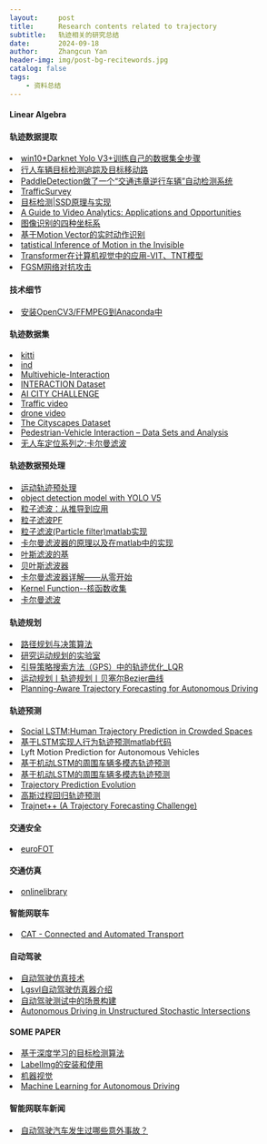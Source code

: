 ```yaml
---
layout:     post
title:      Research contents related to trajectory
subtitle:   轨迹相关的研究总结
date:       2024-09-18
author:     Zhangcun Yan
header-img: img/post-bg-recitewords.jpg
catalog: false
tags:
    - 资料总结
---
```


#### Linear Algebra

#### 轨迹数据提取
<li><a href="https://blog.csdn.net/qydsb/article/details/110001282">win10+Darknet Yolo V3+训练自己的数据集全步骤</a> </li>
<li><a href="https://www.bilibili.com/video/BV1E441157yS/?spm_id_from=trigger_reload">行人车辆目标检测追踪及目标移动路</a> </li>
<li><a href="https://mp.weixin.qq.com/s/q8akA8SV6OQN1iKYnYNimw">PaddleDetection做了一个“交通违章逆行车辆”自动检测系统</a> </li>
<li><a href="https://datafromsky.com/trafficsurvey/">TrafficSurvey</a> </li>
<li><a href="https://zhuanlan.zhihu.com/p/33544892">目标检测|SSD原理与实现</a> </li>
<li><a href="https://tryolabs.com/guides/video-analytics-guide">A Guide to Video Analytics: Applications and Opportunities</a> </li>
<li><a href="https://blog.csdn.net/artoriaye/article/details/103675771">图像识别的四种坐标系</a> </li>
<li><a href="https://blog.csdn.net/qq_14845119/article/details/104762346">基于Motion Vector的实时动作识别</a> </li>
<li><a href="https://www.youtube.com/watch?v=Tf01pNdxiDs=">tatistical Inference of Motion in the Invisible</a> </li>
<li><a href="https://hub.baai.ac.cn/view/29857">Transformer在计算机视觉中的应用-VIT、TNT模型</a> </li>
<li><a href="https://www.mindspore.cn/tutorials/application/zh-CN/r1.7/cv/fgsm.html">FGSM网络对抗攻击</a> </li>

#### 技术细节
<li><a href="https://blog.csdn.net/zz2230633069/article/details/84999926?utm_medium=distribute.pc_aggpage_search_result.none-task-blog-2~all~sobaiduend~default-1-84999926.nonecase&utm_term=conda%20%E5%AE%89%E8%A3%85ffmepg&spm=1000.2123.3001.4430">安装OpenCV3/FFMPEG到Anaconda中</a> </li>

#### 轨迹数据集
<li><a href="https://www.tensorflow.org/datasets/catalog/kitti">kitti</a> </li>
<li><a href="https://levelxdata.com/ind-dataset/">ind</a> </li>
<li><a href="https://chengyuan-zhang.github.io/Multivehicle-Interaction/">Multivehicle-Interaction</a> </li>
<li><a href="https://interaction-dataset.com/">INTERACTION Dataset</a> </li>
<li><a href="https://www.aicitychallenge.org/">AI CITY CHALLENGE</a> </li>
<li><a href="https://www.aicitychallenge.org/">Traffic video</a> </li>
<li><a href="https://www.pexels.com/search/videos/drone%20footage/">drone video</a> </li>
<li><a href="https://www.cityscapes-dataset.com/">The Cityscapes Dataset</a> </li>
<li><a href="https://deepdrive.berkeley.edu/project/pedestrian-vehicle-interaction-%E2%80%93-data-sets-and-analysis">Pedestrian-Vehicle Interaction – Data Sets and Analysis</a> </li>
<li><a href="https://zhuanlan.zhihu.com/p/48083971">无人车定位系列之:卡尔曼滤波</a> </li>

#### 轨迹数据预处理
<li><a href="https://blog.csdn.net/weixin_37577039/article/details/79895380?utm_medium=distribute.pc_relevant.none-task-blog-BlogCommendFromMachineLearnPai2-1.pc_relevant_is_cache&depth_1-utm_source=distribute.pc_relevant.none-task-blog-BlogCommendFromMachineLearnPai2-1.pc_relevant_is_cache">运动轨迹预处理</a> </li>
<li><a href="https://www.youtube.com/watch?v=NU9Xr_NYslo">object detection model with YOLO V5</a> </li>
<li><a href="https://blog.csdn.net/u012211419/article/details/49819883?utm_medium=distribute.pc_relevant_t0.none-task-blog-2%7Edefault%7EBlogCommendFromMachineLearnPai2%7Edefault-1.control&depth_1-utm_source=distribute.pc_relevant_t0.none-task-blog-2%7Edefault%7EBlogCommendFromMachineLearnPai2%7Edefault-1.control">粒子滤波：从推导到应用</a> </li>
<li><a href="https://blog.csdn.net/weixin_42905141/article/details/99887784">粒子滤波PF</a> </li>
<li><a href="https://blog.csdn.net/u010545732/article/details/17462941?utm_medium=distribute.pc_relevant.none-task-blog-2%7Edefault%7EBlogCommendFromMachineLearnPai2%7Edefault-1.control&depth_1-utm_source=distribute.pc_relevant.none-task-blog-2%7Edefault%7EBlogCommendFromMachineLearnPai2%7Edefault-1.control">粒子滤波(Particle filter)matlab实现</a> </li>
<li><a href="https://www.bilibili.com/video/BV1vs411z7PX/?from=search&seid=11883884165718448452">卡尔曼滤波器的原理以及在matlab中的实现</a> </li>
<li><a href="https://www.cnblogs.com/ycwang16/p/5995702.html?utm_source=itdadao&utm_medium=referral">叶斯滤波的基</a> </li>
<li><a href="https://blog.csdn.net/qq_30159351/article/details/53395515">贝叶斯滤波器</a> </li>
<li><a href="https://zhuanlan.zhihu.com/p/245728093">卡尔曼滤波器详解——从零开始</a> </li>
<li><a href="https://www.cnblogs.com/yingying0907/p/3651223.html">Kernel Function--核函数收集</a> </li>
<li><a href="https://open.163.com/newview/movie/free?pid=EG14OMN7V&mid=KG14PBRP5">卡尔曼滤波</a> </li>

#### 轨迹规划
<li><a href="https://zhuanlan.zhihu.com/p/159192419">路径规划与决策算法</a> </li>
<li><a href="https://zhuanlan.zhihu.com/p/51689451">研究运动规划的实验室</a> </li>
<li><a href="https://zhuanlan.zhihu.com/p/26531882">引导策略搜索方法（GPS）中的轨迹优化_LQR</a> </li>
<li><a href="https://zhuanlan.zhihu.com/p/105586839">运动规划丨轨迹规划丨贝塞尔Bezier曲线</a> </li>
<li><a href="https://ai.stanford.edu/blog/trajectory-forecasting/">Planning-Aware Trajectory Forecasting for Autonomous Driving</a> </li>

#### 轨迹预测
<li><a href="https://blog.csdn.net/weixin_43996641/article/details/103352322">Social LSTM:Human Trajectory Prediction in Crowded Spaces</a> </li>
<li><a href="https://blog.csdn.net/qq_59747472/article/details/121029934?utm_medium=distribute.pc_relevant.none-task-blog-2~default~baidujs_utm_term~default-0.essearch_pc_relevant&spm=1001.2101.3001.4242.1">基于LSTM实现人行为轨迹预测matlab代码</a> </li>
<li>Lyft Motion Prediction for Autonomous Vehicles<a href="https://www.kaggle.com/competitions/lyft-motion-prediction-autonomous-vehicles/discussion/199075"></a> </li>
<li><a href="https://cloud.tencent.com/developer/news/363438">基于机动LSTM的周围车辆多模态轨迹预测</a> </li>
<li><a href="https://zhuanlan.zhihu.com/p/51225798">基于机动LSTM的周围车辆多模态轨迹预测</a> </li>
<li><a href="https://towardsdatascience.com/trajectory-prediction-self-driving-cars-ai-40a7c6eecb4c">Trajectory Prediction Evolution</a> </li>
<li><a href="https://blog.51cto.com/u_12218/10183911">高斯过程回归轨迹预测</a> </li>
<li><a href="https://www.aicrowd.com/challenges/trajnet-a-trajectory-forecasting-challenge">Trajnet++ (A Trajectory Forecasting Challenge)</a> </li>

#### 交通安全
<li><a href="https://www.eurofot-ip.eu/">euroFOT</a> </li>

#### 交通仿真
<li><a href="https://onlinelibrary.wiley.com/doi/epdf/10.1002/cav.1974">onlinelibrary</a> </li>

#### 智能网联车
<li><a href="http://www.connectedandautonomoustransport.com/simulation-platform-for-mixed-traffic.html">CAT - Connected and Automated Transport</a> </li>

#### 自动驾驶
<li><a href="https://zhuanlan.zhihu.com/p/97739793">自动驾驶仿真技术</a> </li>
<li><a href="https://zhuanlan.zhihu.com/p/146445844">Lgsvl自动驾驶仿真器介绍</a> </li>
<li><a href="https://www.auto-testing.net/news/show-102103.html">自动驾驶测试中的场景构建</a> </li>
<li><a href="https://deepdrive.berkeley.edu/node/392">Autonomous Driving in Unstructured Stochastic Intersections</a> </li>

#### SOME PAPER
<li><a href="https://www.cvmart.net/community/detail/1206">基于深度学习的目标检测算法</a> </li>
<li><a href="https://www.jianshu.com/p/ff99d430150f">LabelImg的安装和使用</a> </li>
<li><a href="https://www.youtube.com/watch?v=YkVckrzNpSY&list=PLFI1Cd4723_RQ6tTu-c2ZFFrMxtSIhztC">机器视觉</a> </li>
<li><a href="https://ml4ad.github.io/#about">Machine Learning for Autonomous Driving</a> </li>

#### 智能网联车新闻
<li><a href="http://www.mzone.site/)智能车联</a></LI>
<li><a href="https://www.elecfans.com/zt/560/">自动驾驶汽车发生过哪些意外事故？</a> </li>
